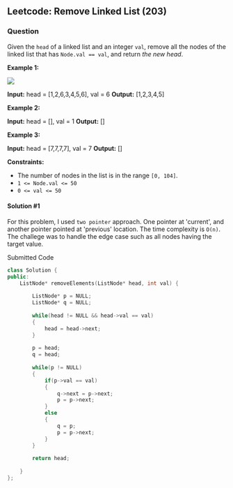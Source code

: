 
  
## Leetcode: Remove Linked List (203)

### Question

Given the  `head`  of a linked list and an integer  `val`, remove all the nodes of the linked list that has  `Node.val == val`, and return  _the new head_.

**Example 1:**

![](https://assets.leetcode.com/uploads/2021/03/06/removelinked-list.jpg)

**Input:** head = [1,2,6,3,4,5,6], val = 6
**Output:** [1,2,3,4,5]

**Example 2:**

**Input:** head = [], val = 1
**Output:** []

**Example 3:**

**Input:** head = [7,7,7,7], val = 7
**Output:** []

**Constraints:**

-   The number of nodes in the list is in the range  `[0, 104]`.
-   `1 <= Node.val <= 50`
-   `0 <= val <= 50`


#### Solution #1

For this problem, I used `two pointer` approach. One pointer at 'current', and another pointer pointed at 'previous' location. The time complexity is `O(n)`. The challege was to handle the edge case such as all nodes having the target value. 

Submitted Code

``` cpp
class Solution {
public:
    ListNode* removeElements(ListNode* head, int val) {
        
        ListNode* p = NULL;
        ListNode* q = NULL;
        
        while(head != NULL && head->val == val)
        {
            head = head->next;
        }
        
        p = head;
        q = head;
        
        while(p != NULL)
        {
            if(p->val == val)
            {
                q->next = p->next;
                p = p->next;
            }
            else
            {
                q = p;
                p = p->next;
            }
        }
        
        return head;
        
    }
};
```

